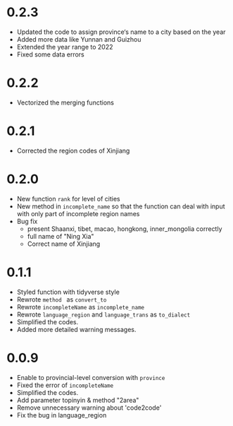# 0.2.3

- Updated the code to assign province‘s name to a city based on the year
- Added more data like Yunnan and Guizhou
- Extended the year range to 2022
- Fixed some data errors

# 0.2.2

- Vectorized the merging functions

# 0.2.1

- Corrected the region codes of Xinjiang

# 0.2.0

- New function `rank` for level of cities
- New method in `incomplete_name` so that the function can deal with input with only part of incomplete region names
- Bug fix
  - present Shaanxi, tibet, macao, hongkong, inner_mongolia correctly
  - full name of "Ning Xia"
  - Correct name of Xinjiang

# 0.1.1

+ Styled function with tidyverse style
+ Rewrote `method ` as `convert_to`
+ Rewrote `incompleteName` as `incomplete_name`
+ Rewrote `language_region` and `language_trans`  as `to_dialect`
+ Simplified the codes.
+ Added more detailed warning messages.

# 0.0.9

+ Enable to provincial-level conversion with `province`
+ Fixed the error of `incompleteName`
+ Simplified the codes.
+ Add parameter topinyin & method "2area"
+ Remove unnecessary warning about 'code2code'
+ Fix the bug in language_region
